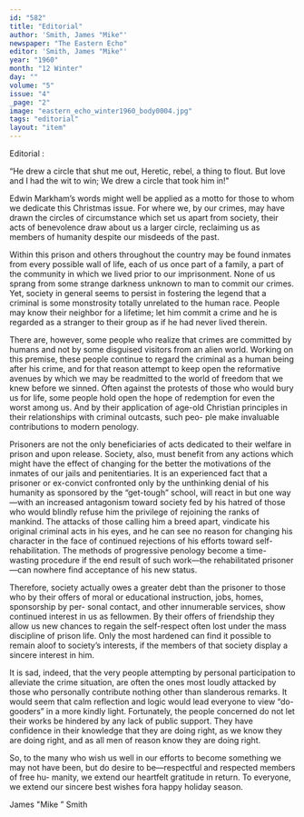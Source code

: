 ```yaml
---
id: "582"
title: "Editorial"
author: 'Smith, James "Mike"'
newspaper: "The Eastern Echo"
editor: 'Smith, James "Mike"'
year: "1960"
month: "12 Winter"
day: ""
volume: "5"
issue: "4"
_page: "2"
image: "eastern_echo_winter1960_body0004.jpg"
tags: "editorial"
layout: "item"
---
```

Editorial :

“He drew a circle that shut me out,
Heretic, rebel, a thing to flout.
But love and I had the wit to win;
We drew a circle that took him in!"

Edwin Markham’s words might well be applied as a motto for those to whom
we dedicate this Christmas issue. For where we, by our crimes, may have drawn
the circles of circumstance which set us apart from society, their acts of benevolence
draw about us a larger circle, reclaiming us as members of humanity despite our
misdeeds of the past.

Within this prison and others throughout the country may be found inmates
from every possible wall of life, each of us once part of a family, a part of the
community in which we lived prior to our imprisonment. None of us sprang from
some strange darkness unknown to man to commit our crimes. Yet, society in
general seems to persist in fostering the legend that a criminal is some monstrosity
totally unrelated to the human race. People may know their neighbor for a lifetime;
let him commit a crime and he is regarded as a stranger to their group as if he had
never lived therein.

There are, however, some people who realize that crimes are committed by
humans and not by some disguised visitors from an alien world. Working on this
premise, these people continue to regard the criminal as a human being after his
crime, and for that reason attempt to keep open the reformative avenues by which
we may be readmitted to the world of freedom that we knew before we sinned.
Often against the protests of those who would bury us for life, some people hold
open the hope of redemption for even the worst among us. And by their application
of age-old Christian principles in their relationships with criminal outcasts, such peo-
ple make invaluable contributions to modern penology.

Prisoners are not the only beneficiaries of acts dedicated to their welfare in
prison and upon release. Society, also, must benefit from any actions which might
have the effect of changing for the better the motivations of the inmates of our jails
and penitentiaries. It is an experienced fact that a prisoner or ex-convict confronted
only by the unthinking denial of his humanity as sponsored by the “get-tough”
school, will react in but one way—with an increased antagonism toward society fed
by his hatred of those who would blindly refuse him the privilege of rejoining the
ranks of mankind. The attacks of those calling him a breed apart, vindicate his
original criminal acts in his eyes, and he can see no reason for changing his character
in the face of continued rejections of his efforts toward self-rehabilitation. The
methods of progressive penology become a time-wasting procedure if the end result
of such work—the rehabilitated prisoner—can nowhere find acceptance of his
new status.

Therefore, society actually owes a greater debt than the prisoner to those who
by their offers of moral or educational instruction, jobs, homes, sponsorship by per-
sonal contact, and other innumerable services, show continued interest in us as
fellowmen. By their offers of friendship they allow us new chances to regain the
self-respect often lost under the mass discipline of prison life. Only the most
hardened can find it possible to remain aloof to society’s interests, if the members
of that society display a sincere interest in him.

It is sad, indeed, that the very people attempting by personal participation to
alleviate the crime situation, are often the ones most loudly attacked by those who
personally contribute nothing other than slanderous remarks. It would seem that
calm reflection and logic would lead everyone to view “do-gooders” in a more kindly
light. Fortunately, the people concerned do not let their works be hindered by any
lack of public support. They have confidence in their knowledge that they are doing
right, as we know they are doing right, and as all men of reason know they are
doing right.

So, to the many who wish us well in our efforts to become something we may
not have been, but do desire to be—respectful and respected members of free hu-
manity, we extend our heartfelt gratitude in return. To everyone, we extend our
sincere best wishes fora happy holiday season.

James "Mike ” Smith
